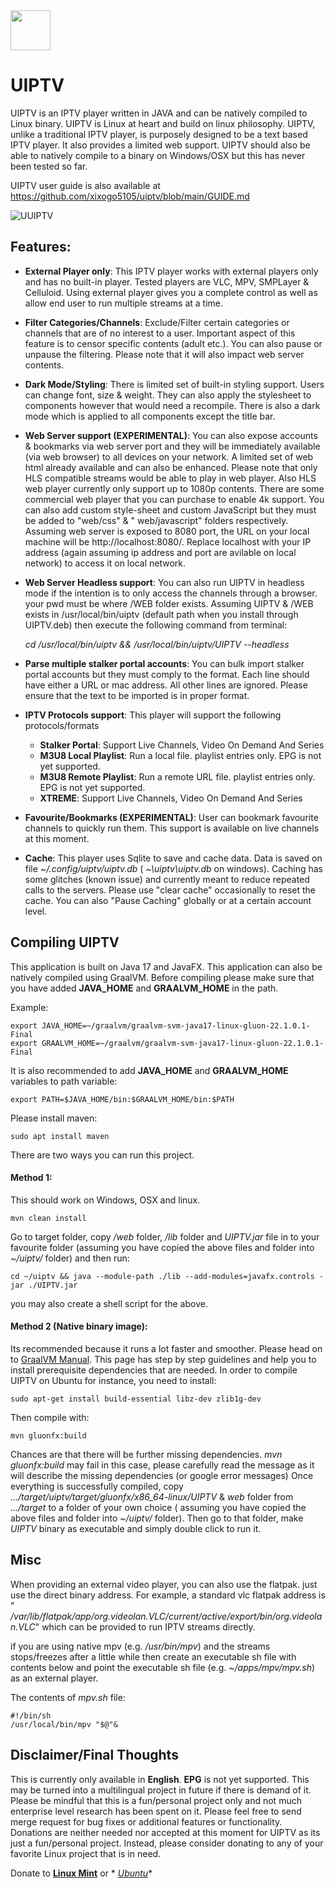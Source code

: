 <img src="https://github.com/xixogo5105/uiptv/assets/161976171/5563a042-157e-4ae7-bb6e-a72b38c8aa62"  width="64" height="64"  alt=""/>

# UIPTV

UIPTV is an IPTV player written in JAVA and can be natively compiled to Linux binary. UIPTV is Linux at heart and build
on linux philosophy.
UIPTV, unlike a traditional IPTV player, is purposely designed to be a text based IPTV player. It also provides a
limited web support.
UIPTV should also be able to natively compile to a binary on Windows/OSX but this has never been tested so far.

UIPTV user guide is also available
at <a href="https://github.com/xixogo5105/uiptv/blob/main/GUIDE.md">https://github.com/xixogo5105/uiptv/blob/main/GUIDE.md</a>

![UUIPTV](https://github.com/xixogo5105/uiptv/assets/161976171/ca298e57-034e-486f-ba2d-d0f795389da3)

## Features:

- **External Player only**: This IPTV player works with external players only and has no built-in player. Tested players
  are VLC, MPV, SMPLayer & Celluloid. Using external player gives you a complete control as well as allow end user to
  run multiple streams at a time.
- **Filter Categories/Channels**: Exclude/Filter certain categories or channels that are of no interest to a user.
  Important aspect of this feature is to censor specific contents (adult etc.). You can also pause or unpause the
  filtering. Please note that it will also impact web server contents.
- **Dark Mode/Styling**: There is limited set of built-in styling support. Users can change font, size & weight. They
  can also apply the stylesheet to components however that would need a recompile. There is also a dark mode which is
  applied to all components except the title bar.
- **Web Server support (EXPERIMENTAL)**: You can also expose accounts & bookmarks via web server port and they will be
  immediately available (via web browser) to all devices on your network. A limited set of web html already available
  and can also be enhanced. Please note that only HLS compatible streams would be able to play in web player. Also HLS
  web player currently only support up to 1080p contents. There are some commercial web player that you can purchase to
  enable 4k support. You can also add custom style-sheet and custom JavaScript but they must be added to "web/css" & "
  web/javascript" folders respectively. Assuming web server is exposed to 8080 port, the URL on your local machine will
  be http://localhost:8080/. Replace localhost with your IP address (again assuming ip address and port are avilable on
  local network) to access it on local network.
- **Web Server Headless support**: You can also run UIPTV in headless mode if the intention is to only access the
  channels through a browser. your pwd must be where /WEB folder exists. Assuming UIPTV & /WEB exists in
  /usr/local/bin/uiptv (default path when you install through UIPTV.deb) then execute the following command from
  terminal:

  _cd /usr/local/bin/uiptv && /usr/local/bin/uiptv/UIPTV --headless_

- **Parse multiple stalker portal accounts**: You can bulk import stalker portal accounts but they must comply to the
  format. Each line should have either a URL or mac address. All other lines are ignored. Please ensure that the text to
  be imported is in proper format.
- **IPTV Protocols support**: This player will support the following protocols/formats
    - **Stalker Portal**: Support Live Channels, Video On Demand And Series
    - **M3U8 Local Playlist**: Run a local file. playlist entries only. EPG is not yet supported.
    - **M3U8 Remote Playlist**: Run a remote URL file. playlist entries only. EPG is not yet supported.
    - **XTREME**: Support Live Channels, Video On Demand And Series
- **Favourite/Bookmarks (EXPERIMENTAL)**: User can bookmark favourite channels to quickly run them. This support is
  available on live channels at this moment.
- **Cache**: This player uses Sqlite to save and cache data. Data is saved on file _\~/.config/uiptv/uiptv.db_ (
  _\~\uiptv\uiptv.db_ on windows). Caching has some glitches (known issue) and currently meant to reduce repeated calls
  to the servers. Please use "clear cache" occasionally to reset the cache. You can also "Pause Caching" globally or at
  a certain account level.

## Compiling UIPTV

This application is built on Java 17 and JavaFX. This application can also be natively compiled using GraalVM.
Before compiling please make sure that you have added **JAVA_HOME** and **GRAALVM_HOME** in the path.

Example:

    export JAVA_HOME=~/graalvm/graalvm-svm-java17-linux-gluon-22.1.0.1-Final
    export GRAALVM_HOME=~/graalvm/graalvm-svm-java17-linux-gluon-22.1.0.1-Final

It is also recommended to add **JAVA_HOME** and **GRAALVM_HOME** variables to path variable:

    export PATH=$JAVA_HOME/bin:$GRAALVM_HOME/bin:$PATH

Please install maven:

    sudo apt install maven

There are two ways you can run this project.

#### Method 1:

This should work on Windows, OSX and linux.

    mvn clean install 

Go to target folder, copy _/web_ folder, _/lib_ folder and _UIPTV.jar_ file in to your favourite folder (assuming you
have copied the above files and folder into _~/uiptv/_ folder) and then run:

    cd ~/uiptv && java --module-path ./lib --add-modules=javafx.controls -jar ./UIPTV.jar

you may also create a shell script for the above.

#### Method 2 (Native binary image):

Its recommended because it runs a lot faster and smoother. Please head on
to [GraalVM Manual](https://www.graalvm.org/22.0/reference-manual/native-image/). This page has step by step guidelines
and help you to install prerequisite dependencies that are needed. In order to compile UIPTV on Ubuntu for instance, you
need to install:

    sudo apt-get install build-essential libz-dev zlib1g-dev

Then compile with:

    mvn gluonfx:build

Chances are that there will be further missing dependencies. _mvn gluonfx:build_ may fail in this case,
please carefully read the message as it will describe the missing dependencies (or google error messages) Once
everything is successfully compiled, copy
_.../target/uiptv/target/gluonfx/x86_64-linux/UIPTV_ & _web_ folder from _.../target_ to a folder of your own choice (
assuming you have copied the above files and folder into _~/uiptv/_ folder).
Then go to that folder, make _UIPTV_ binary as executable and simply double click to run it.

## Misc

When providing an external video player, you can also use the flatpak. just use the direct binary address.
For example, a standard vlc flatpak address is "
_/var/lib/flatpak/app/org.videolan.VLC/current/active/export/bin/org.videolan.VLC_" which can be provided to run IPTV
streams directly.

if you are using native mpv (e.g. _/usr/bin/mpv_) and the streams stops/freezes after a little while then
create an executable sh file with contents below and point the executable sh file  (e.g. _~/apps/mpv/mpv.sh_) as an
external player.

The contents of _mpv.sh_ file:

    #!/bin/sh
    /usr/local/bin/mpv "$@"&

## Disclaimer/Final Thoughts

This is currently only available in **English**. **EPG** is not yet supported. This may be turned into a multilingual
project in future if there is demand of it.
Please be mindful that this is a fun/personal project only and not much enterprise level research has been spent on it.
Please feel free to send merge request for bug fixes or additional features or functionality.
Donations are neither needed nor accepted at this moment for UIPTV as its just a fun/personal project. Instead, please
consider donating to any of your favorite Linux project that is in need.

Donate to **[Linux Mint](https://www.linuxmint.com/donors.php)** or *
*[Ubuntu](https://ubuntu.com/download/desktop/thank-you#contributions-form)**
